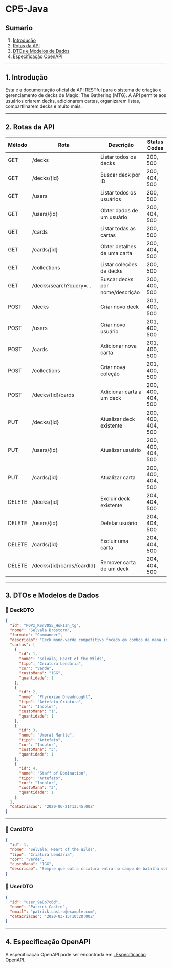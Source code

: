  # CP5-Java 

##  Sumario

1. [Introdução](#1-introdução)  
2. [Rotas da API](#2-rotas-da-api)  
3. [DTOs e Modelos de Dados](#3-dtos-e-modelos-de-dados)  
4. [Especificação OpenAPI](#4-especificação-openapi)  

---

## 1. Introdução

Esta é a documentação oficial da API RESTful para o sistema de criação e gerenciamento de decks de Magic: The Gathering (MTG). A API permite aos usuários criarem decks, adicionarem cartas, organizarem listas, compartilharem decks e muito mais.

---

## 2. Rotas da API


| Método | Rota                     | Descrição                       | Status Codes         |
|--------|--------------------------|---------------------------------|----------------------|
| GET    | /decks                   | Listar todos os decks           | 200, 500             |
| GET    | /decks/{id}              | Buscar deck por ID              | 200, 404, 500        |
| GET    | /users                   | Listar todos os usuários        | 200, 500             |
| GET    | /users/{id}              | Obter dados de um usuário       | 200, 404, 500        |
| GET    | /cards                   | Listar todas as cartas          | 200, 500             |
| GET    | /cards/{id}              | Obter detalhes de uma carta     | 200, 404, 500        |
| GET    | /collections             | Listar coleções de decks        | 200, 500             |
| GET    | /decks/search?query=...  | Buscar decks por nome/descrição| 200, 400, 500        |
| POST   | /decks                   | Criar novo deck                 | 201, 400, 500        |
| POST   | /users                   | Criar novo usuário              | 201, 400, 500        |
| POST   | /cards                   | Adicionar nova carta            | 201, 400, 500        |
| POST   | /collections             | Criar nova coleção              | 201, 400, 500        |
| POST   | /decks/{id}/cards        | Adicionar carta a um deck       | 200, 400, 404, 500   |
| PUT    | /decks/{id}              | Atualizar deck existente        | 200, 400, 404, 500   |
| PUT    | /users/{id}              | Atualizar usuário               | 200, 400, 404, 500   |
| PUT    | /cards/{id}              | Atualizar carta                 | 200, 400, 404, 500   |
| DELETE | /decks/{id}              | Excluir deck existente          | 204, 404, 500        |
| DELETE | /users/{id}              | Deletar usuário                 | 204, 404, 500        |
| DELETE | /cards/{id}              | Excluir uma carta               | 204, 404, 500        |
| DELETE | /decks/{id}/cards/{cardId}| Remover carta de um deck      | 204, 404, 500        |



---

## 3. DTOs e Modelos de Dados

### 🔹 DeckDTO
```json
{
  "id": "PQPz_KSrV0S5_Huk1zh_tg",
  "nome": "Selvala Brostorm",
  "formato": "Commander",
  "descricao": "Deck mono-verde competitivo focado em combos de mana infinita com Selvala, Heart of the Wilds.",
  "cartas": [
    {
      "id": 1,
      "nome": "Selvala, Heart of the Wilds",
      "tipo": "Criatura Lendária",
      "cor": "Verde",
      "custoMana": "1GG",
      "quantidade": 1
    },
    {
      "id": 2,
      "nome": "Phyrexian Dreadnought",
      "tipo": "Artefato Criatura",
      "cor": "Incolor",
      "custoMana": "1",
      "quantidade": 1
    },
    {
      "id": 3,
      "nome": "Umbral Mantle",
      "tipo": "Artefato",
      "cor": "Incolor",
      "custoMana": "3",
      "quantidade": 1
    },
    {
      "id": 4,
      "nome": "Staff of Domination",
      "tipo": "Artefato",
      "cor": "Incolor",
      "custoMana": "3",
      "quantidade": 1
    }
  ],
  "dataCriacao": "2020-06-21T13:45:00Z"
}
```
---
### 🔹 CardDTO
```json
{
  "id": 1,
  "nome": "Selvala, Heart of the Wilds",
  "tipo": "Criatura Lendária",
  "cor": "Verde",
  "custoMana": "1GG",
  "descricao": "Sempre que outra criatura entra no campo de batalha sob seu controle, você pode comprar um card. {T}: Adicione uma quantidade de mana de qualquer combinação de cores igual ao maior poder entre as criaturas que você controla."
}
```

### 🔹 UserDTO
```json
{
  "id": "user_9a8b7c6d",
  "nome": "Patrick Castro",
  "email": "patrick.castro@example.com",
  "dataCriacao": "2020-03-15T10:20:00Z"
}
```
---

## 4. Especificação OpenAPI
A especificação OpenAPI pode ser encontrada em [. Especificação OpenAPI](/openapi.json).
